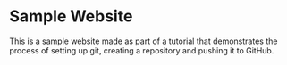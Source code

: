 # Sample Website

This is a sample website made as part of a tutorial that demonstrates the process of setting up git, creating a repository and pushing it to GitHub.
